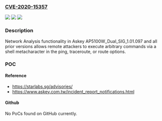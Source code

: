 ### [CVE-2020-15357](https://cve.mitre.org/cgi-bin/cvename.cgi?name=CVE-2020-15357)
![](https://img.shields.io/static/v1?label=Product&message=n%2Fa&color=blue)
![](https://img.shields.io/static/v1?label=Version&message=n%2Fa&color=blue)
![](https://img.shields.io/static/v1?label=Vulnerability&message=n%2Fa&color=brighgreen)

### Description

Network Analysis functionality in Askey AP5100W_Dual_SIG_1.01.097 and all prior versions allows remote attackers to execute arbitrary commands via a shell metacharacter in the ping, traceroute, or route options.

### POC

#### Reference
- https://starlabs.sg/advisories/
- https://www.askey.com.tw/incident_report_notifications.html

#### Github
No PoCs found on GitHub currently.

